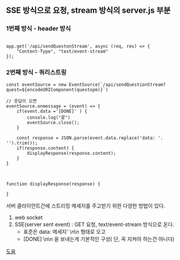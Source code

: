 ## SSE 방식으로 요청, stream 방식의 server.js 부분

### 1번째 방식 - header 방식

```JS

app.get('/api/sendQuestonStream', async (req, res) => {
    "Content-Type", "text/event-stream"
});

```

### 2번째 방식 - 쿼리스트링

```Js
const eventSource = new EventSource(`/api/sendQuestionStream?quest=${encodeURIComponent(questopm)}`)

// 응답이 오면
eventSource.onmessage = (event) => {
    if(event.data ='[DONE]' ) {
        console.log("끝")
        eventSource.close();
    }

    const response = JSON.parse(event.data.replace('data: '. '').trim());
    if(response.content) {
        displayResponse(response.content);
    }
}



function displayResponse(response) {

}
```

서버 클라이언트간에 스트리밍 메세지를 주고받기 위한 다양한 방법이 있다.

1. web socket
2. SSE(server sent event) : GET 요청, text/event-stream 방식으로 온다.
   - 표준은 data: 메세지' \n\n 형태로 오고
   - [DONE] \n\n 을 보내는게 기본적인 구성( 단, 꼭 지켜야 하는건 아니다)

[도움]('https://hyuk0309.tistory.com/24')
